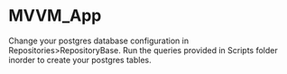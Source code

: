 # MVVM_App

Change your postgres database configuration in Repositories>RepositoryBase.
Run the queries provided in Scripts folder inorder to create your postgres tables.
